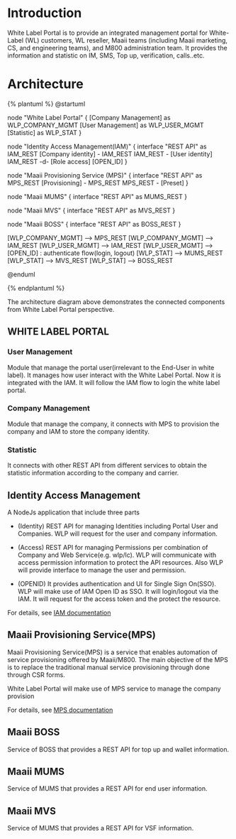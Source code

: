 # Introduction

White Label Portal is to provide an integrated management portal for White-Label (WL) customers, WL reseller, Maaii teams (including Maaii marketing, CS, and engineering teams), and M800 administration team. It provides the information and statistic on IM, SMS, Top up, verification, calls..etc.

# Architecture

{% plantuml %}
@startuml

node "White Label Portal" {
  [Company Management] as WLP_COMPANY_MGMT
  [User Management] as WLP_USER_MGMT
  [Statistic] as WLP_STAT
}

node "Identity Access Management(IAM)" {
  interface "REST API" as IAM_REST
  [Company identity] - IAM_REST
  IAM_REST - [User identity]
  IAM_REST -d- [Role access]
  [OPEN_ID]
}

node "Maaii Provisioning Service (MPS)" {
  interface "REST API" as MPS_REST
  [Provisioning] - MPS_REST
  MPS_REST - [Preset]
}

node "Maaii MUMS" {
  interface "REST API" as MUMS_REST
}

node "Maaii MVS" {
  interface "REST API" as MVS_REST
}

node "Maaii BOSS" {
  interface "REST API" as BOSS_REST
}

[WLP_COMPANY_MGMT] --> MPS_REST
[WLP_COMPANY_MGMT] --> IAM_REST
[WLP_USER_MGMT] --> IAM_REST
[WLP_USER_MGMT] --> [OPEN_ID] : authenticate flow(login, logout)
[WLP_STAT] --> MUMS_REST
[WLP_STAT] --> MVS_REST
[WLP_STAT] --> BOSS_REST

@enduml

{% endplantuml %}

The architecture diagram above demonstrates the connected components from White Label Portal perspective.

## WHITE LABEL PORTAL

### User Management

Module that manage the portal user(irrelevant to the End-User in white label). It manages how user interact with the White Label Portal. Now it is integrated with the IAM. It will follow the IAM flow to login the white label portal.

### Company Management

Module that manage the company, it connects with MPS to provision the company and IAM to store the company identity.

### Statistic

It connects with other REST API from different services to obtain the statistic information according to the company and carrier.

## Identity Access Management

A NodeJs application that include three parts

- (Identity) REST API for managing Identities including Portal User and Companies. WLP will request for the user and company information.

- (Access) REST API for managing Permissions per combination of Company and Web Service(e.g. wlp/lc). WLP will communicate with access permission information to protect the API resources. Also WLP will provide interface to manage the user and permission.

- (OPENID) It provides authentication and UI for Single Sign On(SSO). WLP will make use of IAM Open ID as SSO. It will login/logout via the IAM. It will request for the access token and the protect the resource.

For details, see [IAM documentation](http://deploy.dev.maaii.com:9080)

## Maaii Provisioning Service(MPS)
Maaii Provisioning Service(MPS) is a service that enables automation of service provisioning offered by
Maaii/M800. The main objective of the MPS is to replace the traditional manual service provisioning
through done through CSR forms.

White Label Portal will make use of MPS service to manage the company provision

For details, see [MPS documentation](http://deploy.dev.maaii.com:9080)

## Maaii BOSS

Service of BOSS that provides a REST API for top up and wallet information.

## Maaii MUMS

Service of MUMS that provides a REST API for end user information.

## Maaii MVS

Service of MUMS that provides a REST API for VSF information.
